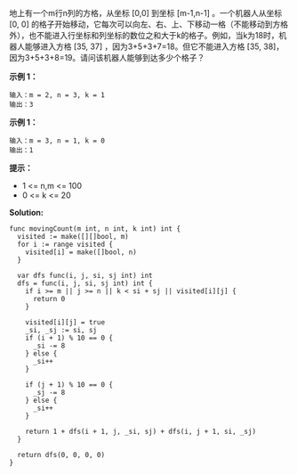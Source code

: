 地上有一个m行n列的方格，从坐标 [0,0] 到坐标 [m-1,n-1] 。一个机器人从坐标 [0, 0] 的格子开始移动，它每次可以向左、右、上、下移动一格（不能移动到方格外），也不能进入行坐标和列坐标的数位之和大于k的格子。例如，当k为18时，机器人能够进入方格 [35, 37] ，因为3+5+3+7=18。但它不能进入方格 [35, 38]，因为3+5+3+8=19。请问该机器人能够到达多少个格子？

**示例 1：**
```
输入：m = 2, n = 3, k = 1
输出：3
```
**示例 1：**
```
输入：m = 3, n = 1, k = 0
输出：1
```
**提示：**

- 1 <= n,m <= 100
- 0 <= k <= 20

**Solution:**
```golang
func movingCount(m int, n int, k int) int {
  visited := make([][]bool, m)
  for i := range visited {
    visited[i] = make([]bool, n)
  }

  var dfs func(i, j, si, sj int) int
  dfs = func(i, j, si, sj int) int {
    if i >= m || j >= n || k < si + sj || visited[i][j] {
      return 0
    }

    visited[i][j] = true
    _si, _sj := si, sj
    if (i + 1) % 10 == 0 {
      _si -= 8
    } else {
      _si++
    }

    if (j + 1) % 10 == 0 {
      _sj -= 8
    } else {
      _si++
    }

    return 1 + dfs(i + 1, j, _si, sj) + dfs(i, j + 1, si, _sj)
  }

  return dfs(0, 0, 0, 0)
}
```

